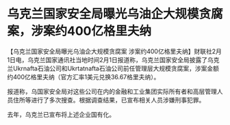 # 乌克兰国家安全局曝光乌油企大规模贪腐案，涉案约400亿格里夫纳

【乌克兰国家安全局曝光乌油企大规模贪腐案
涉案约400亿格里夫纳】财联社2月1日电，乌克兰国家通讯社当地时间2月1日报道称，乌克兰国家安全局披露了乌克兰Ukrnafta石油公司和Ukrtatnafta石油公司前任管理层大规模贪腐案，涉案金额约400亿格里夫纳（官方汇率1美元兑换36.67格里夫纳）。

报道称，乌国家安全局对这些公司在内的金融和工业集团实际所有者和高层管理人员住所等进行了多次搜查。根据调查结果，已宣布相关人员涉嫌刑事犯罪。

去年，乌克兰已宣布将上述企业国有化。

